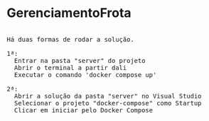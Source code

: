 # GerenciamentoFrota

<pre>

Há duas formas de rodar a solução.

1ª:
  Entrar na pasta "server" do projeto
  Abrir o terminal a partir dali
  Executar o comando 'docker compose up'
  
2ª:
  Abrir a solução da pasta "server" no Visual Studio
  Selecionar o projeto "docker-compose" como Startup
  Clicar em iniciar pelo Docker Compose

</pre>

